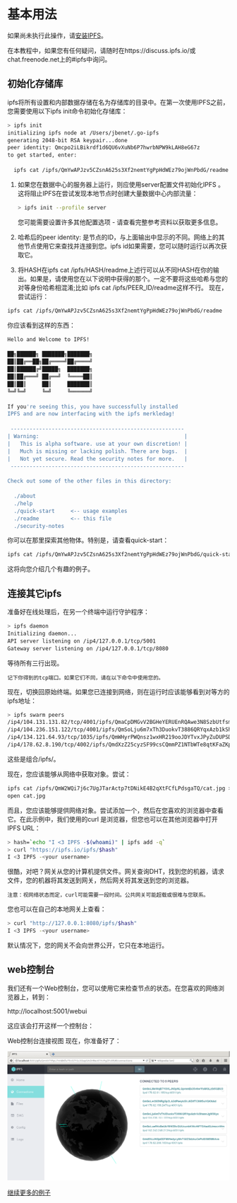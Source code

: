 # 基本用法
如果尚未执行此操作，请[安装IPFS](https://docs.ipfs.io/introduction/install)。

在本教程中，如果您有任何疑问，请随时在https://discuss.ipfs.io/或chat.freenode.net上的#ipfs中询问。

## 初始化存储库
ipfs将所有设置和内部数据存储在名为存储库的目录中。在第一次使用IPFS之前，您需要使用以下ipfs init命令初始化存储库：
```sh
> ipfs init
initializing ipfs node at /Users/jbenet/.go-ipfs
generating 2048-bit RSA keypair...done
peer identity: Qmcpo2iLBikrdf1d6QU6vXuNb6P7hwrbNPW9kLAH8eG67z
to get started, enter:

  ipfs cat /ipfs/QmYwAPJzv5CZsnA625s3Xf2nemtYgPpHdWEz79ojWnPbdG/readme
```
1. 如果您在数据中心的服务器上运行，则应使用server配置文件初始化IPFS 。这将阻止IPFS在尝试发现本地节点时创建大量数据中心内部流量：
    ```sh
    > ipfs init --profile server
    ```
    您可能需要设置许多其他配置选项 - 请查看完整参考资料以获取更多信息。

2. 哈希后的peer identity: 是节点的ID，与上面输出中显示的不同。网络上的其他节点使用它来查找并连接到您。ipfs id如果需要，您可以随时运行以再次获取它。
3. 将HASH在ipfs cat /ipfs/HASH/readme上述行可以从不同HASH在你的输出。如果是，请使用您在以下说明中获得的那个。一定不要将这些哈希与您的对等身份哈希相混淆;比如 ipfs cat /ipfs/PEER_ID/readme这样不行。
现在，尝试运行：
```sh
ipfs cat /ipfs/QmYwAPJzv5CZsnA625s3Xf2nemtYgPpHdWEz79ojWnPbdG/readme
```
你应该看到这样的东西：
```sh
Hello and Welcome to IPFS!

██╗██████╗ ███████╗███████╗
██║██╔══██╗██╔════╝██╔════╝
██║██████╔╝█████╗  ███████╗
██║██╔═══╝ ██╔══╝  ╚════██║
██║██║     ██║     ███████║
╚═╝╚═╝     ╚═╝     ╚══════╝

If you're seeing this, you have successfully installed
IPFS and are now interfacing with the ipfs merkledag!

 -------------------------------------------------------
| Warning:                                              |
|   This is alpha software. use at your own discretion! |
|   Much is missing or lacking polish. There are bugs.  |
|   Not yet secure. Read the security notes for more.   |
 -------------------------------------------------------

Check out some of the other files in this directory:

  ./about
  ./help
  ./quick-start     <-- usage examples
  ./readme          <-- this file
  ./security-notes
```
你可以在那里探索其他物体。特别是，请查看quick-start：
```sh
ipfs cat /ipfs/QmYwAPJzv5CZsnA625s3Xf2nemtYgPpHdWEz79ojWnPbdG/quick-start
```
这将向您介绍几个有趣的例子。

## 连接其它ipfs
准备好在线处理后，在另一个终端中运行守护程序：
```sh
> ipfs daemon
Initializing daemon...
API server listening on /ip4/127.0.0.1/tcp/5001
Gateway server listening on /ip4/127.0.0.1/tcp/8080
```
等待所有三行出现。

`记下你得到的tcp端口。如果它们不同，请在以下命令中使用您的。`

现在，切换回原始终端。如果您已连接到网络，则在运行时应该能够看到对等方的ipfs地址：
```sh
> ipfs swarm peers
/ip4/104.131.131.82/tcp/4001/ipfs/QmaCpDMGvV2BGHeYERUEnRQAwe3N8SzbUtfsmvsqQLuvuJ
/ip4/104.236.151.122/tcp/4001/ipfs/QmSoLju6m7xTh3DuokvT3886QRYqxAzb1kShaanJgW36yx
/ip4/134.121.64.93/tcp/1035/ipfs/QmWHyrPWQnsz1wxHR219ooJDYTvxJPyZuDUPSDpdsAovN5
/ip4/178.62.8.190/tcp/4002/ipfs/QmdXzZ25cyzSF99csCQmmPZ1NTbWTe8qtKFaZKpZQPdTFB
```

这些是组合<transport address>/ipfs/<hash-of-public-key>。

现在，您应该能够从网络中获取对象。尝试：
```sh
ipfs cat /ipfs/QmW2WQi7j6c7UgJTarActp7tDNikE4B2qXtFCfLPdsgaTQ/cat.jpg >cat.jpg
open cat.jpg
```

而且，您应该能够提供网络对象。尝试添加一个，然后在您喜欢的浏览器中查看它。在此示例中，我们使用的curl 是浏览器，但您也可以在其他浏览器中打开IPFS URL：
```sh
> hash=`echo "I <3 IPFS -$(whoami)" | ipfs add -q`
> curl "https://ipfs.io/ipfs/$hash"
I <3 IPFS -<your username>
```
很酷，对吧？网关从您的计算机提供文件。网关查询DHT，找到您的机器，请求文件，您的机器将其发送到网关，然后网关将其发送到您的浏览器。

`注意：视网络状态而定，curl可能需要一段时间。公共网关可能超载或很难与您联系。`

您也可以在自己的本地网关上查看：
```sh
> curl "http://127.0.0.1:8080/ipfs/$hash"
I <3 IPFS -<your username>
```
默认情况下，您的网关不会向世界公开，它只在本地运行。

## web控制台
我们还有一个Web控制台，您可以使用它来检查节点的状态。在您喜欢的网络浏览器上，转到：

http://localhost:5001/webui

这应该会打开这样一个控制台：

Web控制台连接视图
现在，你准备好了：

![webui-connection.png](./webui-connection.png)

[继续更多的例子](https://docs.ipfs.io/guides/examples/)
